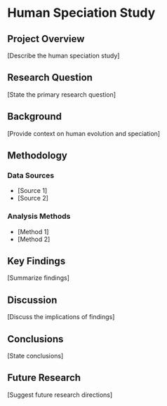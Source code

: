 # Human Speciation Study

## Project Overview

[Describe the human speciation study]

## Research Question

[State the primary research question]

## Background

[Provide context on human evolution and speciation]

## Methodology

### Data Sources
- [Source 1]
- [Source 2]

### Analysis Methods
- [Method 1]
- [Method 2]

## Key Findings

[Summarize findings]

## Discussion

[Discuss the implications of findings]

## Conclusions

[State conclusions]

## Future Research

[Suggest future research directions]